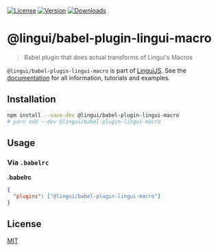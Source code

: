 [![License][badge-license]][license]
[![Version][badge-version]][package]
[![Downloads][badge-downloads]][package]

# @lingui/babel-plugin-lingui-macro

> Babel plugin that does actual transforms of Lingui's Macros

`@lingui/babel-plugin-lingui-macro` is part of [LinguiJS][linguijs]. See the [documentation][documentation] for all information, tutorials and examples.

## Installation

```sh
npm install --save-dev @lingui/babel-plugin-lingui-macro
# yarn add --dev @lingui/babel-plugin-lingui-macro
```

## Usage

### Via `.babelrc`

**.babelrc**

```json
{
  "plugins": ["@lingui/babel-plugin-lingui-macro"]
}
```

## License

[MIT][license]

[license]: https://github.com/lingui/js-lingui/blob/main/LICENSE
[linguijs]: https://github.com/lingui/js-lingui
[documentation]: https://lingui.dev
[package]: https://www.npmjs.com/package/@lingui/babel-plugin-lingui-macro
[badge-downloads]: https://img.shields.io/npm/dw/@lingui/babel-plugin-lingui-macro.svg
[badge-version]: https://img.shields.io/npm/v/@lingui/babel-plugin-lingui-macro.svg
[badge-license]: https://img.shields.io/npm/l/@lingui/babel-plugin-lingui-macro.svg
